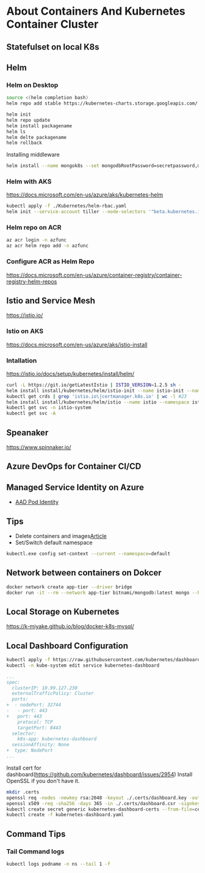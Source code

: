 # About Containers And Kubernetes Container Cluster

## Statefulset on local K8s

## Helm

### Helm on Desktop

```sh
source <(helm completion bash)
helm repo add stable https://kubernetes-charts.storage.googleapis.com/
```

```sh
helm init
helm repo update
helm install packagename
helm ls
helm delte packagename
helm rollback
```

Installing middleware

```sh
helm install --name mongok8s --set mongodbRootPassword=secretpassword,mongodbUsername=mongouser,mongodbPassword=mongoPa$$P0rd,mongodbDatabase=ks8 stable/mongodb
```

### Helm with AKS

https://docs.microsoft.com/en-us/azure/aks/kubernetes-helm

```sh
kubectl apply -f ./Kubernetes/helm-rbac.yaml
helm init --service-account tiller --node-selectors '"beta.kubernetes.io/os"="linux"'
```

### Helm repo on ACR

```sh
az acr login -n azfunc
az acr helm repo add -n azfunc
```

### Configure ACR as Helm Repo

https://docs.microsoft.com/en-us/azure/container-registry/container-registry-helm-repos

## Istio and Service Mesh

https://istio.io/

### Istio on AKS

https://docs.microsoft.com/en-us/azure/aks/istio-install

### Intallation

https://istio.io/docs/setup/kubernetes/install/helm/

```sh
curl -L https://git.io/getLatestIstio | ISTIO_VERSION=1.2.5 sh -
helm install install/kubernetes/helm/istio-init --name istio-init --namespace istio-system
kubectl get crds | grep 'istio.io\|certmanager.k8s.io' | wc -l #23
helm install install/kubernetes/helm/istio --name istio --namespace istio-system
kubectl get svc -n istio-system
kubectl get svc -A
```

## Speanaker

https://www.spinnaker.io/

## Azure DevOps for Container CI/CD

## Managed Service Identity on Azure

- [AAD Pod Identity](https://github.com/Azure/aad-pod-identity)

## Tips

- Delete containers and images[Article](https://www.digitalocean.com/community/tutorials/how-to-remove-docker-images-containers-and-volumes)
- Set/Switch default namespace

```sh
kubectl.exe config set-context --current --namespace=default
```

## Network between containers on Dokcer

```sh
docker network create app-tier --driver bridge
docker run -it --rm --network app-tier bitnami/mongodb:latest mongo --host mongodb-server
```

## Local Storage on Kubernetes

https://k-miyake.github.io/blog/docker-k8s-mysql/

## Local Dashboard Configuration

```sh
kubectl apply -f https://raw.githubusercontent.com/kubernetes/dashboard/v1.10.1/src/deploy/recommended/kubernetes-dashboard.yaml 
kubectl -n kube-system edit service kubernetes-dashboard
```

```diff:kubernetes-dashboard.yaml
...
spec:
  clusterIP: 10.99.127.230
  externalTrafficPolicy: Cluster
  ports:
+  - nodePort: 32744
-   - port: 443
+   port: 443
    protocol: TCP
    targetPort: 8443
  selector:
    k8s-app: kubernetes-dashboard
  sessionAffinity: None
+  type: NodePort
...
```

Install cert for dashboard(https://github.com/kubernetes/dashboard/issues/2954)
Install OpenSSL if you don't have it.

```sh
mkdir .certs
openssl req -nodes -newkey rsa:2048 -keyout ./.certs/dashboard.key -out ./.certs/dashboard.csr -subj "/C=/ST=/L=/O=/OU=/CN=kubernetes-dashboard"
openssl x509 -req -sha256 -days 365 -in ./.certs/dashboard.csr -signkey ./.certs/dashboard.key -out ./.certs/dashboard.crt
kubectl create secret generic kubernetes-dashboard-certs --from-file=certs -n kube-system
kubectl create -f kubernetes-dashboard.yaml
```

## Command Tips

### Tail Command logs

```sh
kubectl logs podname -n ns --tail 1 -f
```
